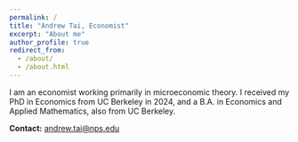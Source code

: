 ```yaml
---
permalink: /
title: "Andrew Tai, Economist"
excerpt: "About me"
author_profile: true
redirect_from: 
  - /about/
  - /about.html
---
```


I am an economist working primarily in microeconomic theory. I received my PhD in Economics from UC Berkeley in 2024, and a B.A. in Economics and Applied Mathematics, also from UC Berkeley.


**Contact:** andrew.tai@nps.edu
